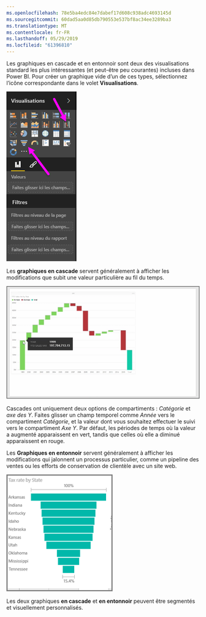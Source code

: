 ```yaml
---
ms.openlocfilehash: 78e5ba4edc84e7dabef17d608c938adc4693145d
ms.sourcegitcommit: 60dad5aa0d85db790553e537bf8ac34ee3289ba3
ms.translationtype: MT
ms.contentlocale: fr-FR
ms.lasthandoff: 05/29/2019
ms.locfileid: "61396810"
---
```

Les graphiques en cascade et en entonnoir sont deux des visualisations standard les plus intéressantes (et peut-être peu courantes) incluses dans Power BI. Pour créer un graphique vide d’un de ces types, sélectionnez l’icône correspondante dans le volet **Visualisations**.

![](media/3-8-create-waterfall-funnel-charts/3-8_1.png)

Les **graphiques en cascade** servent généralement à afficher les modifications que subit une valeur particulière au fil du temps.

![](media/3-8-create-waterfall-funnel-charts/3-8_2.png)

Cascades ont uniquement deux options de compartiments : *Catégorie* et *axe des Y*. Faites glisser un champ temporel comme *Année* vers le compartiment *Catégorie*, et la valeur dont vous souhaitez effectuer le suivi vers le compartiment *Axe Y*. Par défaut, les périodes de temps où la valeur a augmenté apparaissent en vert, tandis que celles où elle a diminué apparaissent en rouge.

Les **Graphiques en entonnoir** servent généralement à afficher les modifications qui jalonnent un processus particulier, comme un pipeline des ventes ou les efforts de conservation de clientèle avec un site web.

![](media/3-8-create-waterfall-funnel-charts/3-8_3.png)

Les deux graphiques **en cascade** et **en entonnoir** peuvent être segmentés et visuellement personnalisés.

